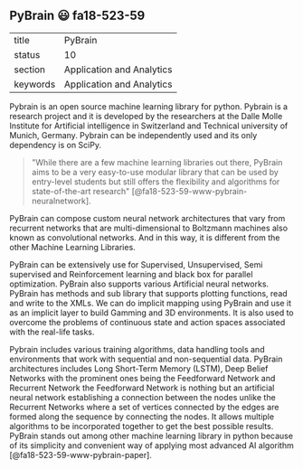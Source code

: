 ## PyBrain :smiley: fa18-523-59


|          |                           |
| -------- | ------------------------- |
| title    | PyBrain                   | 
| status   | 10                        |
| section  | Application and Analytics |
| keywords | Application and Analytics |

Pybrain is an open source machine learning library for python. Pybrain is a research project and it is developed by the researchers at the Dalle Molle Institute for Artificial intelligence in Switzerland and Technical university of Munich, Germany. Pybrain can be independently used and its only dependency is on SciPy.

> "While there are a few machine learning libraries out there, PyBrain aims to be a very easy-to-use modular 
> library that can be used by entry-level students but still offers the flexibility and algorithms for 
> state-of-the-art research" [@fa18-523-59-www-pybrain-neuralnetwork].

PyBrain can compose custom neural network architectures that vary from recurrent networks that are multi-dimensional to Boltzmann machines also known as convolutional networks. And in this way, it is different from the other Machine Learning Libraries.

PyBrain can be extensively use for Supervised, Unsupervised, Semi supervised and Reinforcement learning and black box for parallel optimization. PyBrain also supports various Artificial neural networks. PyBrain has methods and sub library that supports plotting functions, read and write to the XMLs. We can do implicit mapping using PyBrain and use it as an implicit layer to build Gamming and 3D environments. It is also used to overcome the problems of continuous state and action spaces associated with the real-life tasks.

Pybrain includes various training algorithms, data handling tools and environments that work with sequential and non-sequential data. PyBrain architectures includes Long Short-Term Memory (LSTM), Deep Belief Networks with the prominent ones being the Feedforward Network and Recurrent Network the Feedforward Network is nothing but an artificial neural network establishing a connection between the nodes unlike the Recurrent Networks where a set of vertices connected by the edges are formed along the sequence by connecting the nodes. It allows multiple algorithms to be incorporated together to get the best possible results. PyBrain stands out among other machine learning library in python because of its simplicity and convenient way of applying most advanced AI algorithm [@fa18-523-59-www-pybrain-paper].
